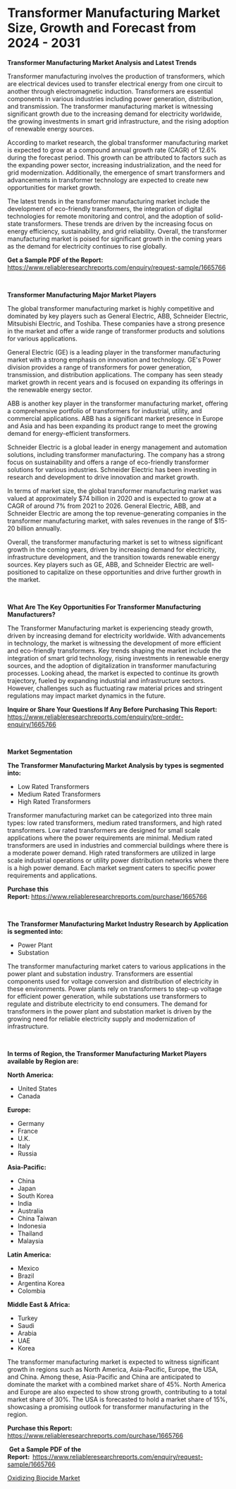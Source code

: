 <p><h1>Transformer Manufacturing Market Size, Growth and Forecast from 2024 - 2031</h1></p><p><strong>Transformer Manufacturing Market Analysis and Latest Trends</strong></p>
<p><p>Transformer manufacturing involves the production of transformers, which are electrical devices used to transfer electrical energy from one circuit to another through electromagnetic induction. Transformers are essential components in various industries including power generation, distribution, and transmission. The transformer manufacturing market is witnessing significant growth due to the increasing demand for electricity worldwide, the growing investments in smart grid infrastructure, and the rising adoption of renewable energy sources.</p><p>According to market research, the global transformer manufacturing market is expected to grow at a compound annual growth rate (CAGR) of 12.6% during the forecast period. This growth can be attributed to factors such as the expanding power sector, increasing industrialization, and the need for grid modernization. Additionally, the emergence of smart transformers and advancements in transformer technology are expected to create new opportunities for market growth.</p><p>The latest trends in the transformer manufacturing market include the development of eco-friendly transformers, the integration of digital technologies for remote monitoring and control, and the adoption of solid-state transformers. These trends are driven by the increasing focus on energy efficiency, sustainability, and grid reliability. Overall, the transformer manufacturing market is poised for significant growth in the coming years as the demand for electricity continues to rise globally.</p></p>
<p><strong>Get a Sample PDF of the Report:&nbsp;</strong> <a href="https://www.reliableresearchreports.com/enquiry/request-sample/1665766">https://www.reliableresearchreports.com/enquiry/request-sample/1665766</a></p>
<p>&nbsp;</p>
<p><strong>Transformer Manufacturing Major Market Players</strong></p>
<p><p>The global transformer manufacturing market is highly competitive and dominated by key players such as General Electric, ABB, Schneider Electric, Mitsubishi Electric, and Toshiba. These companies have a strong presence in the market and offer a wide range of transformer products and solutions for various applications.</p><p>General Electric (GE) is a leading player in the transformer manufacturing market with a strong emphasis on innovation and technology. GE's Power division provides a range of transformers for power generation, transmission, and distribution applications. The company has seen steady market growth in recent years and is focused on expanding its offerings in the renewable energy sector.</p><p>ABB is another key player in the transformer manufacturing market, offering a comprehensive portfolio of transformers for industrial, utility, and commercial applications. ABB has a significant market presence in Europe and Asia and has been expanding its product range to meet the growing demand for energy-efficient transformers.</p><p>Schneider Electric is a global leader in energy management and automation solutions, including transformer manufacturing. The company has a strong focus on sustainability and offers a range of eco-friendly transformer solutions for various industries. Schneider Electric has been investing in research and development to drive innovation and market growth.</p><p>In terms of market size, the global transformer manufacturing market was valued at approximately $74 billion in 2020 and is expected to grow at a CAGR of around 7% from 2021 to 2026. General Electric, ABB, and Schneider Electric are among the top revenue-generating companies in the transformer manufacturing market, with sales revenues in the range of $15-20 billion annually.</p><p>Overall, the transformer manufacturing market is set to witness significant growth in the coming years, driven by increasing demand for electricity, infrastructure development, and the transition towards renewable energy sources. Key players such as GE, ABB, and Schneider Electric are well-positioned to capitalize on these opportunities and drive further growth in the market.</p></p>
<p>&nbsp;</p>
<p><strong>What Are The Key Opportunities For Transformer Manufacturing Manufacturers?</strong></p>
<p><p>The Transformer Manufacturing market is experiencing steady growth, driven by increasing demand for electricity worldwide. With advancements in technology, the market is witnessing the development of more efficient and eco-friendly transformers. Key trends shaping the market include the integration of smart grid technology, rising investments in renewable energy sources, and the adoption of digitalization in transformer manufacturing processes. Looking ahead, the market is expected to continue its growth trajectory, fueled by expanding industrial and infrastructure sectors. However, challenges such as fluctuating raw material prices and stringent regulations may impact market dynamics in the future.</p></p>
<p><strong>Inquire or Share Your Questions If Any Before Purchasing This Report:</strong> <a href="https://www.reliableresearchreports.com/enquiry/pre-order-enquiry/1665766">https://www.reliableresearchreports.com/enquiry/pre-order-enquiry/1665766</a></p>
<p>&nbsp;</p>
<p><strong>Market Segmentation</strong></p>
<p><strong>The Transformer Manufacturing Market Analysis by types is segmented into:</strong></p>
<p><ul><li>Low Rated Transformers</li><li>Medium Rated Transformers</li><li>High Rated Transformers</li></ul></p>
<p><p>Transformer manufacturing market can be categorized into three main types: low rated transformers, medium rated transformers, and high rated transformers. Low rated transformers are designed for small scale applications where the power requirements are minimal. Medium rated transformers are used in industries and commercial buildings where there is a moderate power demand. High rated transformers are utilized in large scale industrial operations or utility power distribution networks where there is a high power demand. Each market segment caters to specific power requirements and applications.</p></p>
<p><strong>Purchase this Report:&nbsp;</strong><a href="https://www.reliableresearchreports.com/purchase/1665766">https://www.reliableresearchreports.com/purchase/1665766</a></p>
<p>&nbsp;</p>
<p><strong>The Transformer Manufacturing Market Industry Research by Application is segmented into:</strong></p>
<p><ul><li>Power Plant</li><li>Substation</li></ul></p>
<p><p>The transformer manufacturing market caters to various applications in the power plant and substation industry. Transformers are essential components used for voltage conversion and distribution of electricity in these environments. Power plants rely on transformers to step-up voltage for efficient power generation, while substations use transformers to regulate and distribute electricity to end consumers. The demand for transformers in the power plant and substation market is driven by the growing need for reliable electricity supply and modernization of infrastructure.</p></p>
<p>&nbsp;</p>
<p><strong>In terms of Region, the Transformer Manufacturing Market Players available by Region are:</strong></p>
<p>
    <p> <strong> North America: </strong>
        <ul>
            <li>United States</li>
            <li>Canada</li>
        </ul>
        </p> 
    <p> <strong> Europe: </strong>
        <ul>
            <li>Germany</li>
            <li>France</li>
            <li>U.K.</li>
            <li>Italy</li>
            <li>Russia</li>
        </ul>
        </p> 
    <p> <strong> Asia-Pacific: </strong>
        <ul>
            <li>China</li>
            <li>Japan</li>
            <li>South Korea</li>
            <li>India</li>
            <li>Australia</li>
            <li>China Taiwan</li>
            <li>Indonesia</li>
            <li>Thailand</li>
            <li>Malaysia</li>
        </ul>
        </p> 
    <p> <strong> Latin America: </strong>
        <ul>
            <li>Mexico</li>
            <li>Brazil</li>
            <li>Argentina Korea</li>
            <li>Colombia</li>
        </ul>
        </p> 
    <p> <strong> Middle East & Africa: </strong>
        <ul>
            <li>Turkey</li>
            <li>Saudi</li>
            <li>Arabia</li>
            <li>UAE</li>
            <li>Korea</li>
        </ul>
    </p>
    </p>
<p><p>The transformer manufacturing market is expected to witness significant growth in regions such as North America, Asia-Pacific, Europe, the USA, and China. Among these, Asia-Pacific and China are anticipated to dominate the market with a combined market share of 45%. North America and Europe are also expected to show strong growth, contributing to a total market share of 30%. The USA is forecasted to hold a market share of 15%, showcasing a promising outlook for transformer manufacturing in the region.</p></p>
<p><strong>Purchase this Report: </strong><a href="https://www.reliableresearchreports.com/purchase/1665766">https://www.reliableresearchreports.com/purchase/1665766</a></p>
<p>&nbsp;<strong>Get a Sample PDF of the Report:&nbsp;&nbsp;</strong><a href="https://www.reliableresearchreports.com/enquiry/request-sample/1665766">https://www.reliableresearchreports.com/enquiry/request-sample/1665766</a></p>
<p><strong></strong></p>
<p><p><a href="https://boundless-drawbridge-702.notion.site/Oxidizing-Biocide-Market-Size-Evaluating-its-Market-Trends-Growth-and-Projections-2024-2031-55daf9437ebf4941b7a715227274f2ec">Oxidizing Biocide Market</a></p></p>